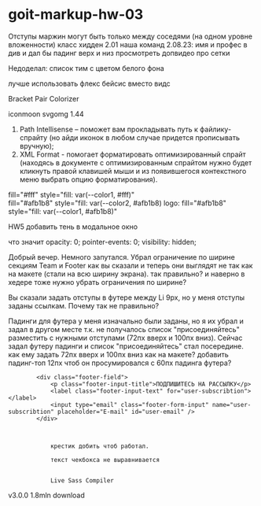 # goit-markup-hw-03

Отступы маржин могут быть только между соседями (на одном уровне вложенности)
класс хидден 2.01
наша команд 2.08.23: имя и профес в див и дал бы падинг верх и низ
просмотреть допвидео про сетки

Недоделал: список тим с цветом белого фона

лучше использовать флекс бейсис вместо видс

Bracket Pair Colorizer

iconmoon
svgomg
1.44

1. Path Intellisense – поможет вам прокладывать путь к файлику-спрайту (но айди иконок в любом случае придется прописывать вручную);
2. XML Format - помогает форматировать оптимизированный спрайт (находясь в документе с оптимизированным спрайтом нужно будет кликнуть правой клавишей мыши и из появившегося контекстного меню выбрать опцию форматирования).

fill="#fff" style="fill: var(--color1, #fff)"  
fill="#afb1b8" style="fill: var(--color2, #afb1b8)
logo: fill="#afb1b8" style="fill: var(--color1, #afb1b8)"

HW5
добавить тень в модальное окно

что значит
opacity: 0;
pointer-events: 0;
visibility: hidden;

Добрый вечер. Немного запутался. Убрал ограничение по ширине секциям Team и Footer как вы сказали и теперь они выглядят не так как на макете (стали на всю ширину экрана). так правильно? и наверно в хедере тоже нужно убрать ограничения по ширине?

Вы сказали задать отступы в футере между Li 9px, но у меня отступы заданы ссылкам. Почему так не правильно?

Падинги для футера у меня изначально были заданы, но я их убрал и задал в другом месте т.к. не получалось список "присоединяйтесь" разместить с нужными отступами (72пх вверх и 100пх вниз). Сейчас задал футеру падинги и список "присоединяйтесь" стал посередине. как ему задать 72пх вверх и 100пх вниз как на макете? добавить падинг-топ 12пх чтоб он просумировался с 60пх падинга футера?

            <div class="footer-field">
                <p class="footer-input-title">ПОДПИШИТЕСЬ НА РАССЫЛКУ</p>
                <label class="footer-input-text" for="user-subscribtion"></label>
                <input type="email" class="footer-form-input" name="user-subscribtion" placeholder="E-mail" id="user-email" />
            </div>



                крестик добить чтоб работал.

                текст чекбокса не выравнивается


                Live Sass Compiler

v3.0.0 1.8mln download
